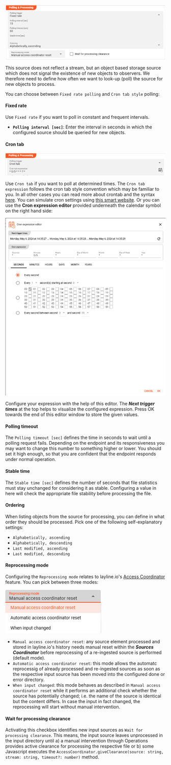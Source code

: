 [//]: # (Precede this section with the header "### Polling & Processing")

![](./._asset-source-polling-and-processing_images/1714987062640.png "Polling & Processing a Source")

This source does not reflect a stream, but an object based storage source which does not signal the existence of new objects to observers.
We therefore need to define how often we want to look-up (poll) the source for new objects to process.

You can choose between `Fixed rate polling` and `Cron tab style` polling:

#### Fixed rate

Use `Fixed rate` if you want to poll in constant and frequent intervals.

* **`Polling interval [sec]`**: Enter the interval in seconds in which the configured source should be queried for new objects.

#### Cron tab

![](./._asset-source-polling-and-processing_images/1714990507836.png)


Use `Cron tab` if you want to poll at determined times. The `Cron tab expression` follows the cron tab style convention which may be familiar to you.
In all other cases you can read more about crontab and the syntax [here](https://www.quartz-scheduler.org/documentation/quartz-2.3.0/tutorials/crontrigger.html).
You can simulate cron settings using [this smart website](https://www.freeformatter.com/cron-expression-generator-quartz.html).
Or you can use the **Cron expression editor** provided underneath the calendar symbol on the right hand side:

![](./._asset-source-polling-and-processing_images/1714998963719.png "Cron expression editor")

Configure your expression with the help of this editor. The _**Next trigger times**_ at the top helps to 
visualize the configured expression. Press OK towards the end of this editor window to store the given values.

#### Polling timeout

The `Polling timeout [sec]` defines the time in seconds to wait until a polling request fails.
Depending on the endpoint and its responsiveness you may want to change this number to something higher or lower.
You should set it high enough, so that you are confident that the endpoint responds under normal operation.

#### Stable time

The `Stable time [sec]` defines the number of seconds that file statistics must stay unchanged for considering it as stable. 
Configuring a value in here will check the appropriate file stability before processing the file. 

#### Ordering

When listing objects from the source for processing, you can define in what order they should be processed.
Pick one of the following self-explanatory settings:

* `Alphabetically, ascending`
* `Alphabetically, descending`
* `Last modified, ascending`
* `Last modified, descending`

#### Reprocessing mode

Configuring the `Reprocessing mode` relates to layline.io's [Access Coordinator](/docs/concept/operations/cluster#access-coordinator) feature.
You can pick between three modes:

![](./._asset-source-polling-and-processing_images/1714998468162.png "Reprocessing mode")

* `Manual access coordinator reset`: any source element processed and stored in layline.io's history needs manual reset within the _**Sources Coordinator**_ before reprocessing of a re-ingested source is performed (default mode).   
* `Automatic access coordinator reset`: this mode allows the automatc reprocessig of already processed and re-ingested sources 
as soon as the respective input source has been moved into the configured done or error directory.      
* `When input changed`: this mode behaves as described in `Manual access coordinator reset` while it performs an additional check whether the source has potentially changed; 
i.e. the name of the source is identical but the content differs. 
In case the input in fact changed, the reprocessing will start without manual intervention. 

#### Wait for processing clearance

Activating this checkbox identifies new input sources as `Wait for processing clearance`. This means, the input source
leaves unprocessed in the input directory until a) a manual intervention through Operations provides active clearance for processing the respective file or
b) some Javascript executes the `AccessCoordinator.giveClearance(source: string, stream: string, timeout?: number)` method.

